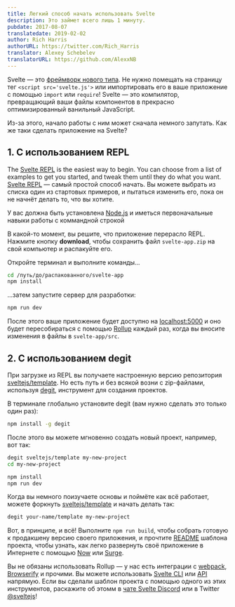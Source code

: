 ```yaml
---
title: Легкий способ начать использовать Svelte
description: Это займет всего лишь 1 минуту.
pubdate: 2017-08-07
translatedate: 2019-02-02
author: Rich Harris
authorURL: https://twitter.com/Rich_Harris
translator: Alexey Schebelev
translatorURL: https://github.com/AlexxNB
---
```


Svelte — это [фреймворк нового типа](/blog/frameworks-without-the-framework). Не нужно помещать на страницу тег `<script src='svelte.js'>` или импортировать его в ваше приложение с помощью `import` или `require`! Svelte — это компилятор, превращающий ваши файлы компонентов в прекрасно оптимизированный ванильный JavaScript.

Из-за этого, начало работы с ним может сначала немного запутать. Как же таки сделать приложение на Svelte?


## 1. С использованием REPL

The [Svelte REPL](https://svelte.technology/repl) is the easiest way to begin. You can choose from a list of examples to get you started, and tweak them until they do what you want.
[Svelte REPL](https://svelte.technology/repl) — самый простой способ начать. Вы можете выбрать из списка один из стартовых примеров, и пытаться изменить его, пока он не начнёт делать то, что вы хотите.

<aside><p>У вас должна быть установлена <a href="https://nodejs.org/">Node.js</a>  и иметься первоначальные навыки работы с коммандной строкой</p></aside>

В какой-то момент, вы решите, что приложение перерасло REPL. Нажмите кнопку **download**, чтобы сохранить файл `svelte-app.zip` на свой компьютер и распакуйте его.

Откройте терминал и выполните команды...

```bash
cd /путь/до/распакованного/svelte-app
npm install
```

...затем запустите сервер для разработки:

```bash
npm run dev
```

После этого ваше приложение будет доступно на [localhost:5000](http://localhost:5000) и оно будет пересобираться с помощью [Rollup](https://rollupjs.org) каждый раз, когда вы вносите изменения в файлы в `svelte-app/src`.


## 2. С использованием degit

При загрузке из REPL вы получаете настроенную версию репозитория [sveltejs/template](https://github.com/sveltejs/template). Но есть путь и без всякой возни с zip-файлами, используя [degit](https://github.com/Rich-Harris/degit), инструмент для создания проектов.

В терминале глобально установите degit (вам нужно сделать это только один раз):

```bash
npm install -g degit
```

После этого вы можете мгновенно создать новый проект, например, вот так:

```bash
degit sveltejs/template my-new-project
cd my-new-project

npm install
npm run dev
```

Когда вы немного поизучаете основы и поймёте как всё работает, можете форкнуть [sveltejs/template](https://github.com/sveltejs/template) и начать делать так:

```bash
degit your-name/template my-new-project
```

Вот, в принципе, и всё! Выполните `npm run build`, чтобы собрать готовую к продакшену версию своего приложения, и прочтите [README](https://github.com/sveltejs/template/blob/master/README.md) шаблона проекта, чтобы узнать, как легко развернуть своё приложение в Интернете с помощью [Now](https://zeit.co/now) или [Surge](http://surge.sh/).

Вы не обязаны использовать Rollup — у нас есть интеграции с [webpack](https://github.com/sveltejs/svelte-loader), [Browserify](https://github.com/tehshrike/sveltify) и прочими. Вы можете использовать [Svelte CLI](https://github.com/sveltejs/svelte-cli) или [API](https://github.com/sveltejs/svelte#api) напрямую. Если вы сделали шаблон проекта с помощью одного из этих инструментов, раскажите об этомм в [чате Svelte Discord](https://discord.gg/yy75DKs) или в Twitter [@sveltejs](https://twitter.com/sveltejs)!